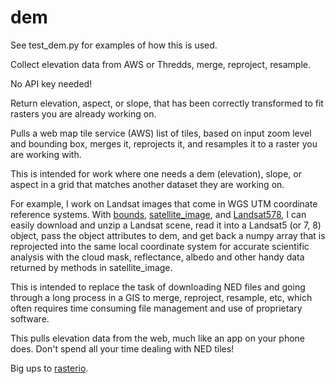 # dem
See test_dem.py for examples of how this is used.

Collect elevation data from AWS or Thredds, merge, reproject, resample.

No API key needed!

Return elevation, aspect, or slope, that has been correctly transformed to fit rasters you are already working on.

Pulls a web map tile service (AWS) list of tiles, based on input zoom level and bounding box, merges it,
reprojects it, and resamples it to a raster you are working with.

This is intended for work where one needs a dem (elevation), slope, or aspect in a grid that matches another
dataset they are working on.  

For example, I work on Landsat images that come in WGS UTM coordinate reference systems.  With [bounds](https://github.com/dgketchum/bounds),
[satellite_image](https://github.com/dgketchum/satellite_image), and [Landsat578](https://github.com/dgketchum/Landsat578), I can easily download and unzip a Landsat scene, read it into a
Landsat5 (or 7, 8) object, pass the object attributes to dem, and get back a numpy array that is reprojected
into the same local coordinate system for accurate scientific analysis with the cloud mask, reflectance, albedo and other
handy data returned by methods in satellite_image.

This is intended to replace the task of downloading NED files and going through a long process in a GIS to 
merge, reproject, resample, etc, which often requires time consuming file management and use of proprietary software.

This pulls elevation data from the web, much like an app on your phone does.  Don't spend all your time dealing with
NED tiles!

Big ups to [rasterio](https://github.com/mapbox/rasterio).
